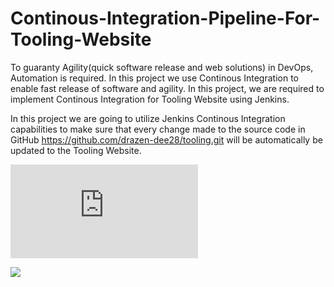 # Continous-Integration-Pipeline-For-Tooling-Website



To guaranty Agility(quick software release and web solutions) in DevOps, Automation is required. In this project we use Continous Integration to enable fast release of software and agility. In this project, we are required to implement Continous Integration for Tooling Website using Jenkins.


In this project we are going to utilize Jenkins Continous Integration capabilities to make sure that every change made to the source code in GitHub https://github.com/drazen-dee28/tooling.git will be automatically be updated to the Tooling Website.

![Project Notes](https://github.com/drazen-dee28/Continous-Integration-Pipeline-For-Tooling-Website/blob/main/CI_Pipeline.md)


![](https://github.com/drazen-dee28/Continous-Integration-Pipeline-For-Tooling-Website/blob/main/img/ciarch.jpg)
